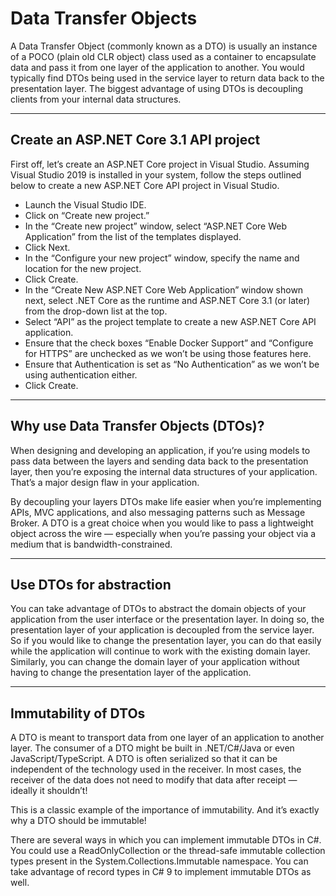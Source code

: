 # Data Transfer Objects

A Data Transfer Object (commonly known as a DTO) is usually an instance of a POCO (plain old CLR object) class used as a container to encapsulate data and pass it from one layer of the application to another. You would typically find DTOs being used in the service layer to return data back to the presentation layer. The biggest advantage of using DTOs is decoupling clients from your internal data structures.

---

## Create an ASP.NET Core 3.1 API project

First off, let’s create an ASP.NET Core project in Visual Studio. Assuming Visual Studio 2019 is installed in your system, follow the steps outlined below to create a new ASP.NET Core API project in Visual Studio.

- Launch the Visual Studio IDE.
- Click on “Create new project.”
- In the “Create new project” window, select “ASP.NET Core Web Application” from the list of the templates displayed.
- Click Next. 
- In the “Configure your new project” window, specify the name and location for the new project.
- Click Create. 
- In the “Create New ASP.NET Core Web Application” window shown next, select .NET Core as the runtime and ASP.NET Core 3.1 (or later) from the drop-down list at the top.
- Select “API” as the project template to create a new ASP.NET Core API application. 
- Ensure that the check boxes “Enable Docker Support” and “Configure for HTTPS” are unchecked as we won’t be using those features here.
- Ensure that Authentication is set as “No Authentication” as we won’t be using authentication either.
- Click Create. 
 
---

## Why use Data Transfer Objects (DTOs)?

When designing and developing an application, if you’re using models to pass data between the layers and sending data back to the presentation layer, then you’re exposing the internal data structures of your application. That’s a major design flaw in your application.

By decoupling your layers DTOs make life easier when you’re implementing APIs, MVC applications, and also messaging patterns such as Message Broker. A DTO is a great choice when you would like to pass a lightweight object across the wire — especially when you’re passing your object via a medium that is bandwidth-constrained.

---

## Use DTOs for abstraction
You can take advantage of DTOs to abstract the domain objects of your application from the user interface or the presentation layer. In doing so, the presentation layer of your application is decoupled from the service layer. So if you would like to change the presentation layer, you can do that easily while the application will continue to work with the existing domain layer. Similarly, you can change the domain layer of your application without having to change the presentation layer of the application.

---

## Immutability of DTOs

A DTO is meant to transport data from one layer of an application to another layer. The consumer of a DTO might be built in .NET/C#/Java or even JavaScript/TypeScript. A DTO is often serialized so that it can be independent of the technology used in the receiver. In most cases, the receiver of the data does not need to modify that data after receipt — ideally it shouldn’t!

This is a classic example of the importance of immutability. And it’s exactly why a DTO should be immutable!

There are several ways in which you can implement immutable DTOs in C#. You could use a ReadOnlyCollection or the thread-safe immutable collection types present in the System.Collections.Immutable namespace. You can take advantage of record types in C# 9 to implement immutable DTOs as well.

